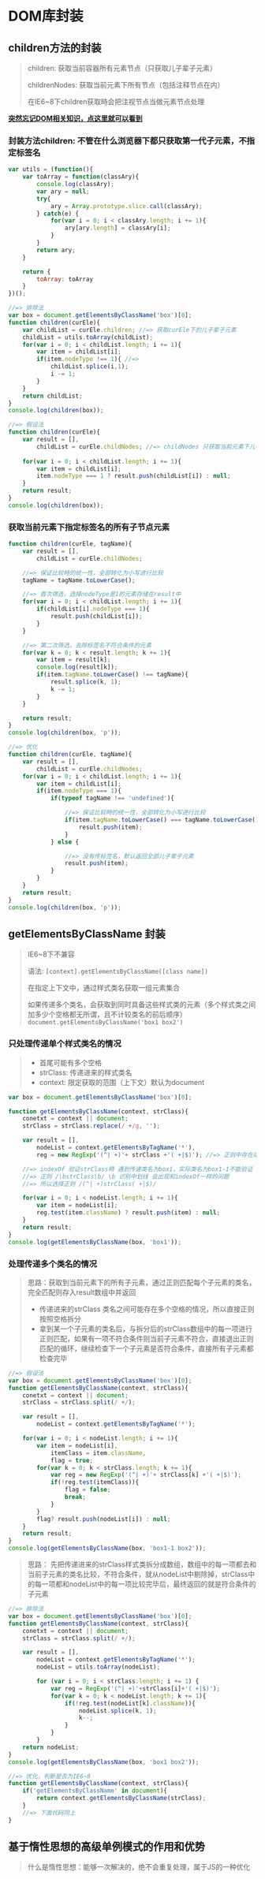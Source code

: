 DOM库封装
========

## children方法的封装

> children: 获取当前容器所有元素节点（只获取儿子辈子元素）
> 
> childrenNodes: 获取当前元素下所有节点（包括注释节点在内）
> 
> 在IE6~8下children获取時会把注视节点当做元素节点处理

**[突然忘记DOM相关知识，点这里就可以看到](https://github.com/smileyby/JavaScript-basic/blob/master/JS%E5%9F%BA%E7%A1%8013-DOM%E5%9F%BA%E7%A1%80%E9%83%A8%E5%88%86.md)**

### 封装方法children: 不管在什么浏览器下都只获取第一代子元素，不指定标签名

```javascript
var utils = (function(){
	var toArray = function(classAry){
		console.log(classAry);
		var ary = null;
		try{
			ary = Array.prototype.slice.call(classAry);
		} catch(e) {
			for(var i = 0; i < classAry.length; i += 1){
				ary[ary.length] = classAry[i];
			}
		}
		return ary;
	}

	return {
		toArray: toArray
	}
})();
```

```javascript
//=> 排除法
var box = document.getElementsByClassName('box')[0];
function children(curEle){
	var childList = curEle.children; //=> 获取curEle下的儿子辈子元素
	childList = utils.toArray(childList);
	for(var i = 0; i < childList.length; i += 1){
		var item = childList[i];
		if(item.nodeType !== 1){ //=>
			childList.splice(i,1);
			i -= 1;
		}
	}
	return childList;
}
console.log(children(box));

//=> 假设法
function children(curEle){
	var result = [],
		childList = curEle.childNodes; //=> childNodes 只获取当前元素下儿子辈子元素包括（换行、注释、所有儿子辈子元素节点）
		
	for(var i = 0; i < childList.length; i += 1){
		var item = childList[i];
		item.nodeType === 1 ? result.push(childList[i]) : null;
	}
	return result;
}
console.log(children(box));
```

### 获取当前元素下指定标签名的所有子节点元素

```javascript
function children(curEle, tagName){
	var result = [],
		childList = curEle.childNodes;

	//=> 保证比较時的统一性，全部转化为小写进行比较	
	tagName = tagName.toLowerCase();

	//=> 首次筛选，选择nodeType是1的元素存储在result中
	for(var i = 0; i < childList.length; i += 1){
		if(childList[i].nodeType === 1){
			result.push(childList[i]);
		}
	}

	//=> 第二次筛选，去除标签名不符合条件的元素
	for(var k = 0; k < result.length; k += 1){
		var item = result[k];
		console.log(result[k]);
		if(item.tagName.toLowerCase() !== tagName){
			result.splice(k, 1);
			k -= 1;
		}
	}

	return result;
}
console.log(children(box, 'p'));

//=> 优化
function children(curEle, tagName){
	var result = [],
		childList = curEle.childNodes;
	for(var i = 0; i < childList.length; i += 1){
		var item = childList[i];
		if(item.nodeType === 1){
			if(typeof tagName !== 'undefined'){

				//=> 保证比较時的统一性，全部转化为小写进行比较
				if(item.tagName.toLowerCase() === tagName.toLowerCase()){
					result.push(item);
				}
			} else {

				//=> 没有传标签名，默认返回全部儿子辈子元素
				result.push(item);
			}
		}
	}
	return result;
}
console.log(children(box, 'p'));
```

## getElementsByClassName 封装

> IE6~8下不兼容
> 
> 语法: `[context].getElementsByClassName([class name])`
> 
> 在指定上下文中，通过样式类名获取一组元素集合
> 
> 如果传递多个类名，会获取到同时具备这些样式类的元素（多个样式类之间加多少个空格都无所谓，且不计较类名的前后顺序）`document.getElementsByClassName('box1 box2')`

### 只处理传递单个样式类名的情况

> + 首尾可能有多个空格
> + strClass: 传递进来的样式类名
> + context: 限定获取的范围（上下文）默认为document

```javascript
var box = document.getElementsByClassName('box')[0];

function getElementsByClassName(context, strClass){
	conetxt = context || document;
	strClass = strClass.replace(/ +/g, '');

	var result = [],
		nodeList = context.getElementsByTagName('*'),
		reg = new RegExp('(^| +)'+ strClass +'( +|$)'); //=> 正则中存在动态内容使用构造函数创建

	//=> indexOf 验证strClass時 遇到传递类名为box1，实际类名为box1-1不能验证
	//=> 正则 /\bstrClass\b/ \b 识别中划线 会出现和indexOf一样的问题
	//=> 所以选择正则 /(^| +)strClass( +|$)/	

	for(var i = 0; i < nodeList.length; i += 1){
		var item = nodeList[i];
		reg.test(item.className) ? result.push(item) : null;
	}
	return result;
}
console.log(getElementsByClassName(box, 'box1'));
```

### 处理传递多个类名的情况

> 思路：获取到当前元素下的所有子元素，通过正则匹配每个子元素的类名，完全匹配则存入result数组中并返回
> 
> + 传递进来的strClass 类名之间可能存在多个空格的情况，所以直接正则按照空格拆分
> + 拿到某一个子元素的类名后，与拆分后的strClass数组中的每一项进行正则匹配，如果有一项不符合条件则当前子元素不符合，直接退出正则匹配的循环，继续检查下一个子元素是否符合条件，直接所有子元素都检查完毕


```javascript
//=> 假设法
var box = document.getElementsByClassName('box')[0];
function getElementsByClassName(context, strClass){
	conetxt = context || document;
	strClass = strClass.split(/ +/);

	var result = [],
		nodeList = context.getElementsByTagName('*');

	for(var i = 0; i < nodeList.length; i += 1){
		var item = nodeList[i],
			itemClass = item.className,
			flag = true;
		for(var k = 0; k < strClass.length; k += 1){
			var reg = new RegExp('(^| +)'+ strClass[k] +'( +|$)');
			if(!reg.test(itemClass)){
				flag = false;
				break;
			}
		}
		flag? result.push(nodeList[i]) : null;
	}
	return result;
}
console.log(getElementsByClassName(box, 'box1-1 box2'));
```

> 思路： 先把传递进来的strClass样式类拆分成数组，数组中的每一项都去和当前子元素的类名比较，不符合条件，就从nodeList中剔除掉，strClass中的每一项都和nodeList中的每一项比较完毕后，最终返回的就是符合条件的子元素

```javascript
//=> 排除法
var box = document.getElementsByClassName('box')[0];
function getElementsByClassName(context, strClass){
	conetxt = context || document;
	strClass = strClass.split(/ +/);

	var result = [],
		nodeList = context.getElementsByTagName('*');
		nodeList = utils.toArray(nodeList);

		for (var i = 0; i < strClass.length; i += 1) {
			var reg = RegExp('(^| +)'+strClass[i]+'( +|$)');
			for(var k = 0; k < nodeList.length; k += 1){
				if(!reg.test(nodeList[k].className)){
					nodeList.splice(k, 1);
					k--;
				}
			}
		}
	return nodeList;
}
console.log(getElementsByClassName(box, 'box1 box2'));
```

```javascript
//=> 优化，判断是否为IE6~8
function getElementsByClassName(context, strClass){
	if('getElementsByClassName' in document){
		return context.getElementsByClassName(strClass);
	}
	//=> 下面代码同上
}
```

## 基于惰性思想的高级单例模式的作用和优势

> 什么是惰性思想：能够一次解决的，绝不会重复处理，属于JS的一种优化
